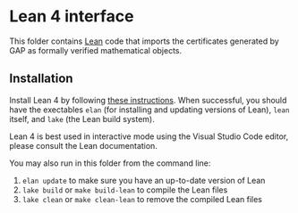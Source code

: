 # Lean 4 interface

This folder contains [Lean](https://leanprover-community.github.io) code that imports the certificates
generated by GAP as formally verified mathematical objects.

## Installation

Install Lean 4 by following [these instructions](https://leanprover-community.github.io/get_started.html). 
When successful, you should have the exectables `elan` (for installing and updating versions of Lean), `lean` itself, and `lake` (the Lean build system).

Lean 4 is best used in interactive mode using the Visual Studio Code editor, please consult the Lean documentation.

You may also run in this folder from the command line:

1. `elan update` to make sure you have an up-to-date version of Lean
2. `lake build` or `make build-lean` to compile the Lean files
3. `lake clean` or `make clean-lean` to remove the compiled Lean files
